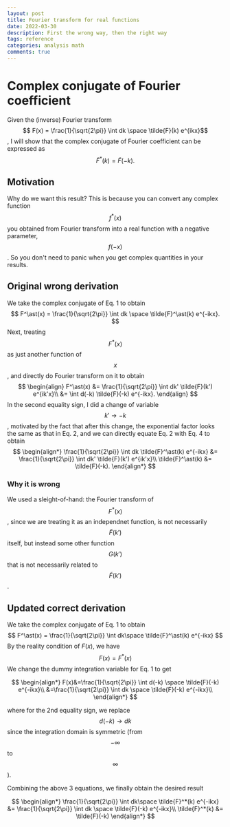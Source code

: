 ```yaml
---
layout: post
title: Fourier transform for real functions
date: 2022-03-30
description: First the wrong way, then the right way
tags: reference
categories: analysis math
comments: true
---
```


# Complex conjugate of Fourier coefficient

Given the (inverse) Fourier transform $$ F(x) = \frac{1}{\sqrt{2\pi}} \int dk \space \tilde{F}(k) e^{ikx}$$, I will show that the complex conjugate of Fourier coefficient can be expressed as 
$$\tilde{F}^\ast(k) = \tilde{F}(-k).$$ 

## Motivation
Why do we want this result? This is because you can convert any complex function $$f^\ast(x)$$ you obtained from Fourier transform into a real function with a negative parameter, $$f(-x)$$. So you don't need to panic when you get complex quantities in your results.

## Original wrong derivation

We take the complex conjugate of Eq. 1 to obtain
$$
F^\ast(x) = \frac{1}{\sqrt{2\pi}} \int dk \space \tilde{F}^\ast(k) e^{-ikx}.
$$
Next, treating $$F^\ast(x)$$ as just another function of $$x$$, and directly do Fourier transform on it to obtain
$$
\begin{align}
    F^\ast(x) &= \frac{1}{\sqrt{2\pi}} \int dk' \tilde{F}(k') e^{ik'x}\\
    &= \int d(-k) \tilde{F}(-k) e^{-ikx}.
\end{align}
$$
In the second equality sign, I did a change of variable $$k'\rightarrow -k$$, motivated by the fact that after this change, the exponential factor looks the same as that in Eq. 2, and we can directly equate Eq. 2 with Eq. 4 to obtain
$$
\begin{align*}
    \frac{1}{\sqrt{2\pi}} \int dk \tilde{F}^\ast(k) e^{-ikx} &= \frac{1}{\sqrt{2\pi}} \int dk' \tilde{F}(k') e^{ik'x}\\
    \tilde{F}^\ast(k) &= \tilde{F}(-k).
\end{align*}
$$

### Why it is wrong

We used a sleight-of-hand: the Fourier transform of $$F^\ast(x)$$, since we are treating it as an independnet function, is not necessarily $$\tilde{F}(k')$$ itself, but instead some other function $$G(k')$$ that is not necessarily related to $$\tilde{F}(k')$$. 

## Updated correct derivation

We take the complex conjugate of Eq. 1 to obtain
$$
F^\ast(x) = \frac{1}{\sqrt{2\pi}} \int dk\space \tilde{F}^\ast(k) e^{-ikx}
$$
By the reality condition of $F(x)$, we have 
$$
F(x) = F^\ast(x)
$$
We change the dummy integration variable for Eq. 1 to get

$$
\begin{align*}
F(x)&=\frac{1}{\sqrt{2\pi}} \int d(-k) \space \tilde{F}(-k) e^{-ikx}\\
&=\frac{1}{\sqrt{2\pi}} \int dk \space \tilde{F}(-k) e^{-ikx}\\
\end{align*}
$$

where for the 2nd equality sign, we replace $$d(-k)\rightarrow dk$$ since the integration domain is symmetric (from $$-\infty$$ to $$\infty$$).

Combining the above 3 equations, we finally obtain the desired result

$$
\begin{align*}
\frac{1}{\sqrt{2\pi}} \int dk\space \tilde{F}^*(k) e^{-ikx} &= \frac{1}{\sqrt{2\pi}} \int dk \space \tilde{F}(-k) e^{-ikx}\\
\tilde{F}^*(k) &= \tilde{F}(-k)
\end{align*}
$$



















